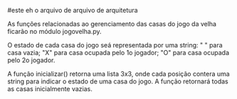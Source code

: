 #este eh o arquivo de arquivo de arquitetura

 As funções relacionadas ao gerenciamento das casas do jogo da velha ficarão no módulo jogovelha.py.
 
 O estado de cada casa do jogo seá representada por uma string: " " para casa vazia; "X" para casa ocupada pelo 1o jogador; "O" para casa ocupada pelo 2o jogador.

 A função inicializar() retorna uma lista 3x3, onde cada posição contera uma string para indicar o estado de uma casa do jogo. A função retornará todas as casas inicialmente vazias.

